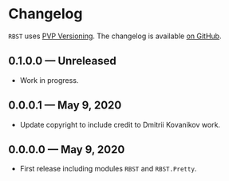 # Changelog

`RBST` uses [PVP Versioning][1].
The changelog is available [on GitHub][2].

## 0.1.0.0 — Unreleased

* Work in progress.

## 0.0.0.1 — May 9, 2020

* Update copyright to include credit to Dmitrii Kovanikov work.

## 0.0.0.0 — May 9, 2020

* First release including modules `RBST` and `RBST.Pretty`.


[1]: https://pvp.haskell.org
[2]: https://github.com/monadplus/RBST/releases

